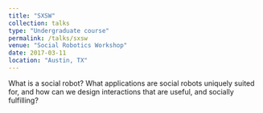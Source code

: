 ```yaml
---
title: "SXSW"
collection: talks
type: "Undergraduate course"
permalink: /talks/sxsw
venue: "Social Robotics Workshop"
date: 2017-03-11
location: "Austin, TX"
---
```


What is a social robot? What applications are social robots uniquely suited for,
and how can we design interactions that are useful, and socially fulfilling?
